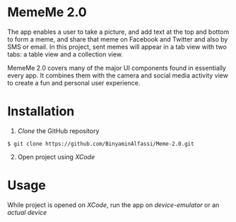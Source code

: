 # MemeMe 2.0
The app enables a user to take a picture, and add text at the top and bottom to form a meme, and share that meme on Facebook and Twitter and also by SMS or email.
In this project, sent memes will appear in a tab view with two tabs: a table view and a collection view.

MemeMe 2.0 covers many of the major UI components found in essentially every app.
It combines them with the camera and social media activity view to create a fun and personal user experience.

# Installation
1) _Clone_ the GitHub repository

`$ git clone https://github.com/BinyaminAlfassi/Meme-2.0.git`

2) Open project using _XCode_

# Usage
While project is opened on _XCode_, run the app on _device-emulator_ or an _actual device_

